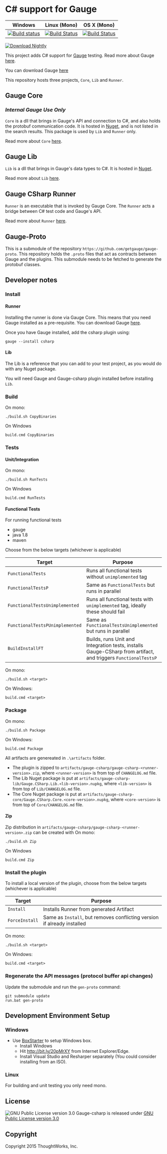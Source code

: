 # C# support for Gauge

|Windows|Linux (Mono)|OS X (Mono)|
|-------|------------|-----------|
|[![Build status](https://ci.appveyor.com/api/projects/status/0kwmhvao15qlmiic?svg=true)](https://ci.appveyor.com/project/sriv/gauge-csharp)|[![Build Status](https://snap-ci.com/getgauge/gauge-csharp/branch/master/build_image)](https://snap-ci.com/getgauge/gauge-csharp/branch/master)|[![Build Status](https://travis-ci.org/getgauge/gauge-csharp.svg?branch=master)](https://travis-ci.org/getgauge/gauge-csharp)|

 [ ![Download Nightly](https://api.bintray.com/packages/gauge/gauge-csharp/Nightly/images/download.svg) ](https://bintray.com/gauge/gauge-csharp/Nightly/_latestVersion)

This project adds C# support for [Gauge](https://github.com/getgauge/gauge) testing. Read more about Gauge [here](http://getgauge.io/documentation/user/current/index.html).

You can download Gauge [here](http://getgauge.io)

This repository hosts three projects, `Core`, `Lib` and `Runner`.

## Gauge Core

### *Internal Gauge Use Only*
`Core` is a dll that brings in Gauge's API and connection to C#, and also holds the protobuf communication code. It is hosted in [Nuget](https://www.nuget.org/packages/Gauge.CSharp.Core/), and is not listed in the search results. This package is used by `Lib` and `Runner` only.

Read more about `Core` [here](https://github.com/getgauge/gauge-csharp/tree/master/Core).

## Gauge Lib
`Lib` is a dll that brings in Gauge's data types to C#. It is hosted in [Nuget](https://www.nuget.org/packages/Gauge.CSharp.Lib/).

Read more about `Lib` [here](https://github.com/getgauge/gauge-csharp/tree/master/Lib).

## Gauge CSharp Runner
`Runner` is an executable that is invoked by Gauge Core. The `Runner` acts a bridge between C# test code and Gauge's API.

Read more about `Runner` [here](https://github.com/getgauge/gauge-csharp/tree/master/Runner).

## Gauge-Proto
This is a submodule of the repository `https://github.com/getgauge/gauge-proto`. This repository holds the `.proto` files that act as contracts between Gauge and the plugins. This submodule needs to be fetched to generate the protobuf classes.

## Developer notes

### Install

#### Runner
Installing the runner is done via Gauge Core. This means that you need Gauge installed as a pre-requisite. You can download Gauge [here](http://getgauge.io/download.html).

Once you have Gauge installed, add the csharp plugin using:

    gauge --install csharp

#### Lib
The Lib is a reference that you can add to your test project, as you would do with any Nuget package.

You will need Gauge and Gauge-csharp plugin installed before installing `Lib`.

### Build

On mono:
```
./build.sh CopyBinaries
```

On Windows
```
build.cmd CopyBinaries
```

### Tests

#### Unit/Integration

On mono:
```
./build.sh RunTests
```

On Windows
```
build.cmd RunTests
```

#### Functional Tests

For running functional tests
 * gauge
 * java 1.8
 * maven

Choose from the below targets (whichever is applicable)

|Target|Purpose|
|------|-------|
|`FunctionalTests`| Runs all functional tests without `unimplemented` tag|
|`FunctionalTestsP`| Same as `FunctionalTests` but runs in parallel|
|`FunctionalTestsUnimplemented`| Runs all functional tests with `unimplemented` tag, ideally these should fail|
|`FunctionalTestsPUnimplemented`| Same as `FunctionalTestsUnimplemented` but runs in parallel|
|`BuildInstallFT`| Builds, runs Unit and Integration tests, installs Gauge-CSharp from artifact, and triggers `FunctionalTestsP`|

On mono:
```
./build.sh <target>
```

On Windows:
```
build.cmd <target>
```


### Package

On mono:
```
./build.sh Package
```

On Windows:
```
build.cmd Package
```

All artifacts are genereated in `.\artifacts` folder.

 * The plugin is zipped to `artifacts/gauge-csharp/gauge-csharp-<runner-version>.zip`,
 where `<runner-version>` is from top of `CHANGELOG.md` file.
 * The Lib Nuget package is put at `artifacts/gauge-csharp-lib/Gauge.CSharp.Lib.<lib-version>.nupkg`,
 where `<lib-version>` is from top of `Lib/CHANGELOG.md` file.
 * The Core Nuget package is put at `artifacts/gauge-csharp-core/Gauge.CSharp.Core.<core-version>.nupkg`,
 where `<core-version>` is from top of `Core/CHANGELOG.md` file.

#### Zip

Zip distribution in `artifacts/gauge-csharp/gauge-csharp-<runner-version>.zip` can be created with
On mono:
```
./build.sh Zip
```

On Windows
```
build.cmd Zip
```

### Install the plugin

To install a local version of the plugin, choose from the below targets (whichever is applicable)

|Target|Purpose|
|------|-------|
|`Install`| Installs Runner from generated Artifact|
|`ForceInstall`| Same as `Install`, but removes conflicting version if already installed|


On mono:
```
./build.sh <target>
```

On Windows:
```
build.cmd <target>
```

### Regenerate the API messages (protocol buffer api changes)

Update the submodule and run the `gen-proto` command:

    git submodule update
    run.bat gen-proto

## Development Environment Setup

### Windows

- Use [BoxStarter](http://boxstarter.org/) to setup Windows box.
  - Install Windows
  - Hit http://bit.ly/20pMrXY from Internet Explorer/Edge.
  - Install Visual Studio and Resharper separately (You could consider installing from an ISO).

### Linux

For building and unit testing you only need mono.

## License

![GNU Public License version 3.0](http://www.gnu.org/graphics/gplv3-127x51.png)
Gauge-csharp is released under [GNU Public License version 3.0](http://www.gnu.org/licenses/gpl-3.0.txt)

## Copyright

Copyright 2015 ThoughtWorks, Inc.

